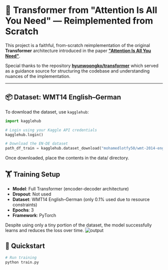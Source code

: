 # 🔁 Transformer from "Attention Is All You Need" — Reimplemented from Scratch

This project is a faithful, from-scratch reimplementation of the original **Transformer** architecture introduced in the paper [**"Attention Is All You Need"**](https://arxiv.org/abs/1706.03762).

Special thanks to the repository [**hyunwoongko/transformer**](https://github.com/hyunwoongko/transformer) which served as a guidance source for structuring the codebase and understanding nuances of the implementation.

---

## 📦 Dataset: WMT14 English–German

To download the dataset, use `kagglehub`:

```python
import kagglehub

# Login using your Kaggle API credentials
kagglehub.login()

# Download the EN-DE dataset
path_df_train = kagglehub.dataset_download("mohamedlotfy50/wmt-2014-english-german")
```
Once downloaded, place the contents in the data/ directory.

## 🏋️ Training Setup

- **Model**: Full Transformer (encoder-decoder architecture)
- **Dropout**: Not used
- **Dataset**: WMT14 English–German (only 0.1% used due to resource constraints)
- **Epochs**: 3
- **Framework**: PyTorch

Despite using only a tiny portion of the dataset, the model successfully learns and reduces the loss over time.
![output](https://github.com/user-attachments/assets/026ab955-372c-4a18-bca3-ae2241bc7cc4)


## 🚀 Quickstart

```bash
# Run training
python train.py
```

